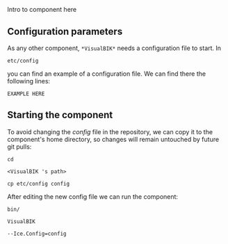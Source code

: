 ```
```
#
``` VisualBIK
```
Intro to component here


## Configuration parameters
As any other component,
``` *VisualBIK* ```
needs a configuration file to start. In

    etc/config

you can find an example of a configuration file. We can find there the following lines:

    EXAMPLE HERE

    
## Starting the component
To avoid changing the *config* file in the repository, we can copy it to the component's home directory, so changes will remain untouched by future git pulls:

    cd

``` <VisualBIK 's path> ```

    cp etc/config config
    
After editing the new config file we can run the component:

    bin/

```VisualBIK ```

    --Ice.Config=config
